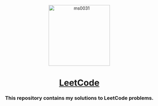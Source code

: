 <div align="center">
  <a href="https://leetcode.com/u/ms0031/" target="blank"><img align="center" src="https://user-images.githubusercontent.com/36547915/97088991-45da5d00-1652-11eb-900f-80d106540f4f.png" alt="ms0031" height="200" width="200" /></a> 
</div>
<h1 align="center"><a href="https://leetcode.com/u/ms0031/">LeetCode</a></h1>
<h3 align="center">This repository contains my solutions to LeetCode problems.</h3>
